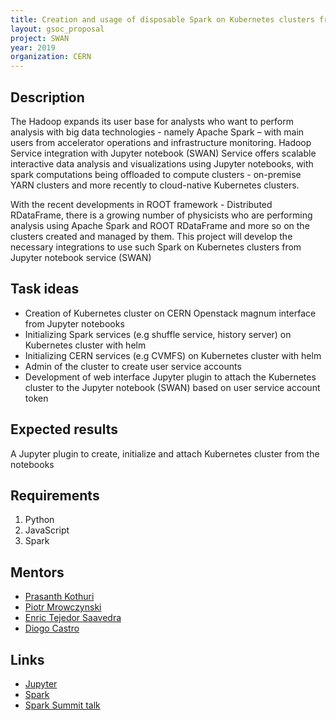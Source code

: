 ```yaml
---
title: Creation and usage of disposable Spark on Kubernetes clusters from notebook service (SWAN) for distributed physics analysis
layout: gsoc_proposal
project: SWAN
year: 2019
organization: CERN
---
```


## Description

The Hadoop expands its user base for analysts who want to perform analysis with big data technologies - namely Apache Spark – with main users from accelerator operations and infrastructure monitoring. Hadoop Service integration with Jupyter notebook (SWAN) Service offers scalable interactive data analysis and visualizations using Jupyter notebooks, with spark computations being offloaded to compute clusters - on-premise YARN clusters and more recently to cloud-native Kubernetes clusters.

With the recent developments in ROOT framework - Distributed RDataFrame, there is a growing number of physicists who are performing analysis using Apache Spark and ROOT RDataFrame and more so on the clusters created and managed by them. This project will develop the necessary integrations to use such Spark on Kubernetes clusters from Jupyter notebook service (SWAN)

## Task ideas
* Creation of Kubernetes cluster on CERN Openstack magnum interface from Jupyter notebooks
* Initializing Spark services (e.g shuffle service, history server) on Kubernetes cluster with helm
* Initializing CERN services (e.g CVMFS) on Kubernetes cluster with helm
* Admin of the cluster to create user service accounts
* Development of web interface Jupyter plugin to attach the Kubernetes cluster to the Jupyter notebook (SWAN) based on user service account token

## Expected results
A Jupyter plugin to create, initialize and attach Kubernetes cluster from the notebooks

## Requirements
1. Python
2. JavaScript
3. Spark

## Mentors
  * [Prasanth Kothuri](mailto:prasanth.kothuri@cern.ch)
  * [Piotr Mrowczynski](mailto:piotr.mrowczynski@cern.ch)
  * [Enric Tejedor Saavedra](mailto:etejedor@cern.ch)
  * [Diogo Castro](mailto:diogo.castro@cern.ch)

## Links
  * [Jupyter](http://jupyter.org)
  * [Spark](http://spark.apache.org)
  * [Spark Summit talk](https://databricks.com/session/experience-of-running-spark-on-kubernetes-on-openstack-for-high-energy-physics-workloads)
